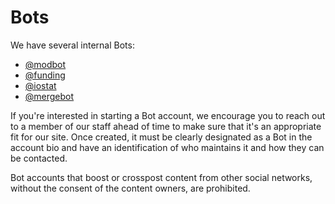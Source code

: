 # Bots

We have several internal Bots:

- <a rel="me" href="https://vmst.io/@modbot">@modbot</a>
- <a rel="me" href="https://vmst.io/@funding">@funding</a>
- <a rel="me" href="https://vmst.io/@iostat">@iostat</a>
- <a rel="me" href="https://vmst.io/@mergebot">@mergebot</a>

If you're interested in starting a Bot account, we encourage you to reach out to a member of our staff ahead of time to make sure that it's an appropriate fit for our site.
Once created, it must be clearly designated as a Bot in the account bio and have an identification of who maintains it and how they can be contacted.

Bot accounts that boost or crosspost content from other social networks, without the consent of the content owners, are prohibited.
